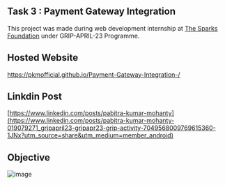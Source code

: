 ## Task 3 : Payment Gateway Integration

This project was made during web development internship at [The Sparks Foundation](https://www.thesparksfoundationsingapore.org/) under GRIP-APRIL-23 Programme.

## Hosted Website
https://pkmofficial.github.io/Payment-Gateway-Integration-/

## Linkdin Post
[https://www.linkedin.com/posts/pabitra-kumar-mohanty](https://www.linkedin.com/posts/pabitra-kumar-mohanty-019079271_gripapril23-gripapr23-grip-activity-7049568009769615360-1JNx?utm_source=share&utm_medium=member_android)

## Objective
![image](https://user-images.githubusercontent.com/77189083/231271440-b97ccf57-8cbc-4a20-919a-c6447f76dc52.png)

